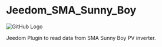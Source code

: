 # Jeedom_SMA_Sunny_Boy

![GitHub Logo](/SMA_Sunny_Boy/plugin_info/SMA_SunnyBoy_icon.png)

Jeedom Plugin to read data from SMA Sunny Boy PV inverter.
